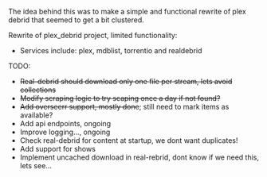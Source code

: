 The idea behind this was to make a simple and functional rewrite of plex debrid that seemed to get a bit clustered.

Rewrite of plex_debrid project, limited functionality:
- Services include: plex, mdblist, torrentio and realdebrid

TODO:
- ~~Real-debrid should download only one file per stream, lets avoid collections~~
- ~~Modify scraping logic to try scaping once a day if not found?~~
- ~~Add overseerr support, mostly done~~; still need to mark items as available?
- Add api endpoints, ongoing
- Improve logging..., ongoing
- Check real-debrid for content at startup, we dont want duplicates!
- Add support for shows
- Implement uncached download in real-rebrid, dont know if we need this, lets see...
